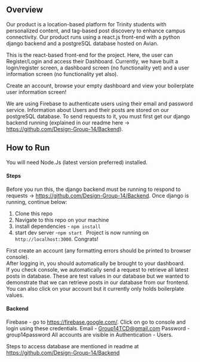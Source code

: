 
## Overview

Our product is a location-based platform for Trinity students with personalized content, and tag-based post discovery to enhance campus connectivity. Our product runs using a react.js front-end with a python django backend and a postgreSQL database hosted on Avian.

This is the react-based front-end for the project. Here, the user can Register/Login and access their Dashboard. Currently, we have built a login/register screen, a dashboard screen (no functionality yet) and a user information screen (no functionality yet also).

Create an account, browse your empty dashboard and view your boilerplate user information screen!

We are using Firebase to authenticate users using their email and password service. Information about Users and their posts are stored on our postgreSQL database. To send requests to it, you must first get our django backend running (explained in our readme here -> https://github.com/Design-Group-14/Backend). 

## How to Run

You will need Node.Js (latest version preferred) installed.

#### Steps
Before you run this, the django backend must be running to respond to requests -> https://github.com/Design-Group-14/Backend. Once django is running, continue below:
 
1. Clone this repo
2. Navigate to this repo on your machine
3. install dependencies - `npm install`
4. start dev server -`npm start `
Project is now running on `http://localhost:3000`. Congrats!

First create an account (any formatting errors should be printed to browser console). <br> After logging in, you should automatically be brought to your dashboard. <br> If you check console, we automatically send a request to retrieve all latest posts in database. These are test values in our database but we wanted to demonstrate that we can retrieve posts in our database from our frontend. <br> You can also click on your account but it currently only holds boilerplate values.

#### Backend

Firebase - go to https://firebase.google.com/. Click on go to console and login using these credentials.
Email - Group14TCD@gmail.com
Password - group14password
All accounts are visible in Authentication - Users.

Steps to access database are mentioned in readme at https://github.com/Design-Group-14/Backend







